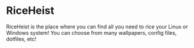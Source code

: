 # RiceHeist
RiceHeist is the place where you can find all you need to rice your Linux or Windows system! You can choose from many wallpapers, config files, dotfiles, etc!
